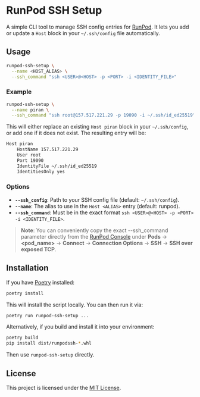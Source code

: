 # RunPod SSH Setup

A simple CLI tool to manage SSH config entries for [RunPod](https://www.runpod.io/).
It lets you add or update a `Host` block in your `~/.ssh/config` file automatically.

## Usage

```bash
runpod-ssh-setup \
  --name <HOST_ALIAS> \
  --ssh_command "ssh <USER>@<HOST> -p <PORT> -i <IDENTITY_FILE>"
```

### Example

```bash
runpod-ssh-setup \
  --name piran \
  --ssh_command "ssh root@157.517.221.29 -p 19090 -i ~/.ssh/id_ed25519"
```

This will either replace an existing `Host piran` block in your `~/.ssh/config`, or add
one if it does not exist. The resulting entry will be:

```txt
Host piran
    HostName 157.517.221.29
    User root
    Port 19090
    IdentityFile ~/.ssh/id_ed25519
    IdentitiesOnly yes
```

### Options

- **`--ssh_config`**: Path to your SSH config file (default: `~/.ssh/config`).
- **`--name`**: The alias to use in the `Host <ALIAS>` entry  (default: runpod).
- **`--ssh_command`**: Must be in the exact format
  `ssh <USER>@<HOST> -p <PORT> -i <IDENTITY_FILE>`.

> **Note**: You can conveniently copy the exact --ssh_command parameter directly from
> the [RunPod Console](https://www.runpod.io/console/pods) under **Pods** →
> **\<pod_name\>** → **Connect** → **Connection Options** → **SSH** → **SSH over exposed
> TCP**.

## Installation

If you have [Poetry](https://python-poetry.org/) installed:

```bash
poetry install
```

This will install the script locally. You can then run it via:

```bash
poetry run runpod-ssh-setup ...
```

Alternatively, if you build and install it into your environment:

```bash
poetry build
pip install dist/runpodssh-*.whl
```

Then use `runpod-ssh-setup` directly.

## License

This project is licensed under the [MIT License](LICENSE).
